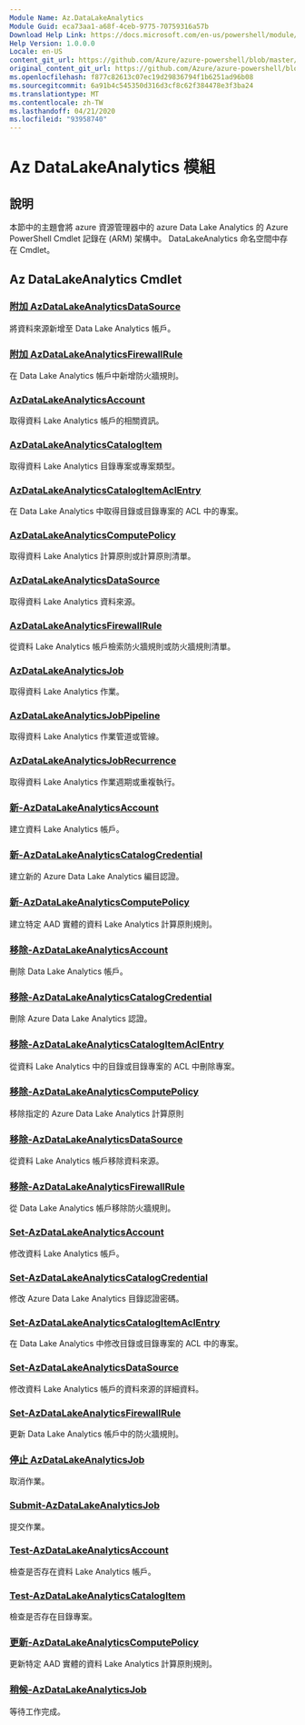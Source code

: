 ```yaml
---
Module Name: Az.DataLakeAnalytics
Module Guid: eca73aa1-a68f-4ceb-9775-70759316a57b
Download Help Link: https://docs.microsoft.com/en-us/powershell/module/az.datalakeanalytics
Help Version: 1.0.0.0
Locale: en-US
content_git_url: https://github.com/Azure/azure-powershell/blob/master/src/DataLakeAnalytics/DataLakeAnalytics/help/Az.DataLakeAnalytics.md
original_content_git_url: https://github.com/Azure/azure-powershell/blob/master/src/DataLakeAnalytics/DataLakeAnalytics/help/Az.DataLakeAnalytics.md
ms.openlocfilehash: f877c82613c07ec19d29836794f1b6251ad96b08
ms.sourcegitcommit: 6a91b4c545350d316d3cf8c62f384478e3f3ba24
ms.translationtype: MT
ms.contentlocale: zh-TW
ms.lasthandoff: 04/21/2020
ms.locfileid: "93958740"
---
```

# Az DataLakeAnalytics 模組
## 說明
本節中的主題會將 azure 資源管理器中的 azure Data Lake Analytics 的 Azure PowerShell Cmdlet 記錄在 (ARM) 架構中。 DataLakeAnalytics 命名空間中存在 Cmdlet。

## Az DataLakeAnalytics Cmdlet
### [附加 AzDataLakeAnalyticsDataSource](Add-AzDataLakeAnalyticsDataSource.md)
將資料來源新增至 Data Lake Analytics 帳戶。

### [附加 AzDataLakeAnalyticsFirewallRule](Add-AzDataLakeAnalyticsFirewallRule.md)
在 Data Lake Analytics 帳戶中新增防火牆規則。

### [AzDataLakeAnalyticsAccount](Get-AzDataLakeAnalyticsAccount.md)
取得資料 Lake Analytics 帳戶的相關資訊。

### [AzDataLakeAnalyticsCatalogItem](Get-AzDataLakeAnalyticsCatalogItem.md)
取得資料 Lake Analytics 目錄專案或專案類型。

### [AzDataLakeAnalyticsCatalogItemAclEntry](Get-AzDataLakeAnalyticsCatalogItemAclEntry.md)
在 Data Lake Analytics 中取得目錄或目錄專案的 ACL 中的專案。

### [AzDataLakeAnalyticsComputePolicy](Get-AzDataLakeAnalyticsComputePolicy.md)
取得資料 Lake Analytics 計算原則或計算原則清單。

### [AzDataLakeAnalyticsDataSource](Get-AzDataLakeAnalyticsDataSource.md)
取得資料 Lake Analytics 資料來源。

### [AzDataLakeAnalyticsFirewallRule](Get-AzDataLakeAnalyticsFirewallRule.md)
從資料 Lake Analytics 帳戶檢索防火牆規則或防火牆規則清單。

### [AzDataLakeAnalyticsJob](Get-AzDataLakeAnalyticsJob.md)
取得資料 Lake Analytics 作業。

### [AzDataLakeAnalyticsJobPipeline](Get-AzDataLakeAnalyticsJobPipeline.md)
取得資料 Lake Analytics 作業管道或管線。

### [AzDataLakeAnalyticsJobRecurrence](Get-AzDataLakeAnalyticsJobRecurrence.md)
取得資料 Lake Analytics 作業週期或重複執行。

### [新-AzDataLakeAnalyticsAccount](New-AzDataLakeAnalyticsAccount.md)
建立資料 Lake Analytics 帳戶。

### [新-AzDataLakeAnalyticsCatalogCredential](New-AzDataLakeAnalyticsCatalogCredential.md)
建立新的 Azure Data Lake Analytics 編目認證。

### [新-AzDataLakeAnalyticsComputePolicy](New-AzDataLakeAnalyticsComputePolicy.md)
建立特定 AAD 實體的資料 Lake Analytics 計算原則規則。

### [移除-AzDataLakeAnalyticsAccount](Remove-AzDataLakeAnalyticsAccount.md)
刪除 Data Lake Analytics 帳戶。

### [移除-AzDataLakeAnalyticsCatalogCredential](Remove-AzDataLakeAnalyticsCatalogCredential.md)
刪除 Azure Data Lake Analytics 認證。

### [移除-AzDataLakeAnalyticsCatalogItemAclEntry](Remove-AzDataLakeAnalyticsCatalogItemAclEntry.md)
從資料 Lake Analytics 中的目錄或目錄專案的 ACL 中刪除專案。

### [移除-AzDataLakeAnalyticsComputePolicy](Remove-AzDataLakeAnalyticsComputePolicy.md)
移除指定的 Azure Data Lake Analytics 計算原則

### [移除-AzDataLakeAnalyticsDataSource](Remove-AzDataLakeAnalyticsDataSource.md)
從資料 Lake Analytics 帳戶移除資料來源。

### [移除-AzDataLakeAnalyticsFirewallRule](Remove-AzDataLakeAnalyticsFirewallRule.md)
從 Data Lake Analytics 帳戶移除防火牆規則。

### [Set-AzDataLakeAnalyticsAccount](Set-AzDataLakeAnalyticsAccount.md)
修改資料 Lake Analytics 帳戶。

### [Set-AzDataLakeAnalyticsCatalogCredential](Set-AzDataLakeAnalyticsCatalogCredential.md)
修改 Azure Data Lake Analytics 目錄認證密碼。

### [Set-AzDataLakeAnalyticsCatalogItemAclEntry](Set-AzDataLakeAnalyticsCatalogItemAclEntry.md)
在 Data Lake Analytics 中修改目錄或目錄專案的 ACL 中的專案。

### [Set-AzDataLakeAnalyticsDataSource](Set-AzDataLakeAnalyticsDataSource.md)
修改資料 Lake Analytics 帳戶的資料來源的詳細資料。

### [Set-AzDataLakeAnalyticsFirewallRule](Set-AzDataLakeAnalyticsFirewallRule.md)
更新 Data Lake Analytics 帳戶中的防火牆規則。

### [停止 AzDataLakeAnalyticsJob](Stop-AzDataLakeAnalyticsJob.md)
取消作業。

### [Submit-AzDataLakeAnalyticsJob](Submit-AzDataLakeAnalyticsJob.md)
提交作業。

### [Test-AzDataLakeAnalyticsAccount](Test-AzDataLakeAnalyticsAccount.md)
檢查是否存在資料 Lake Analytics 帳戶。

### [Test-AzDataLakeAnalyticsCatalogItem](Test-AzDataLakeAnalyticsCatalogItem.md)
檢查是否存在目錄專案。

### [更新-AzDataLakeAnalyticsComputePolicy](Update-AzDataLakeAnalyticsComputePolicy.md)
更新特定 AAD 實體的資料 Lake Analytics 計算原則規則。

### [稍候-AzDataLakeAnalyticsJob](Wait-AzDataLakeAnalyticsJob.md)
等待工作完成。

